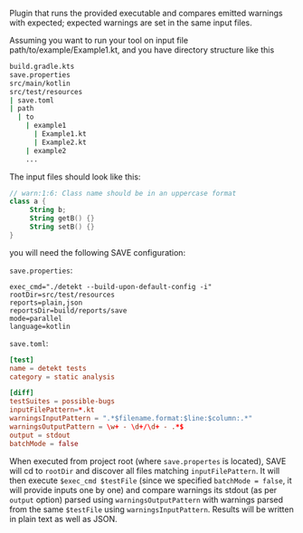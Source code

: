 Plugin that runs the provided executable and compares emitted warnings with expected; expected warnings are set in the same input files.

Assuming you want to run your tool on input file path/to/example/Example1.kt,
and you have directory structure like this
```bash
build.gradle.kts
save.properties
src/main/kotlin
src/test/resources
| save.toml
| path
  | to
    | example1
      | Example1.kt
      | Example2.kt
    | example2
    ...
```

The input files should look like this:
```kotlin
// warn:1:6: Class name should be in an uppercase format
class a {
     String b;
     String getB() {}
     String setB() {}
}
```

you will need the following SAVE configuration:

`save.properties`:
```properties
exec_cmd="./detekt --build-upon-default-config -i"
rootDir=src/test/resources
reports=plain,json
reportsDir=build/reports/save
mode=parallel
language=kotlin
```

`save.toml`:
```toml
[test]
name = detekt tests
category = static analysis

[diff]
testSuites = possible-bugs
inputFilePattern=*.kt
warningsInputPattern = ".*$filename.format:$line:$column:.*"
warningsOutputPattern = \w+ - \d+/\d+ - .*$
output = stdout
batchMode = false
```

When executed from project root (where `save.propertes` is located), SAVE will cd to `rootDir` and discover all files
matching `inputFilePattern`. It will then execute `$exec_cmd $testFile` (since we specified
`batchMode = false`, it will provide inputs one by one) and compare warnings its stdout (as per `output` option) parsed using `warningsOutputPattern` with warnings
parsed from the same `$testFile` using `warningsInputPattern`.
Results will be written in plain text as well as JSON.